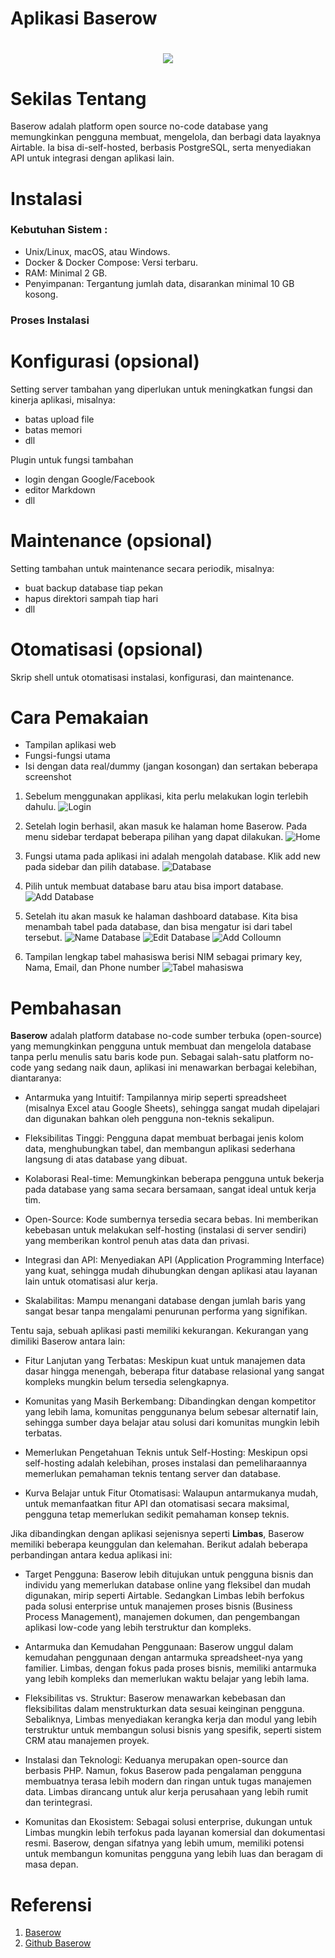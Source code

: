 # Aplikasi Baserow

<h1 align="center"><img src="https://avatars.githubusercontent.com/u/1261496?v=4"></h1>

# Sekilas Tentang

Baserow adalah platform open source no-code database yang memungkinkan pengguna membuat, mengelola, dan berbagi data layaknya Airtable. Ia bisa di-self-hosted, berbasis PostgreSQL, serta menyediakan API untuk integrasi dengan aplikasi lain.

# Instalasi

### Kebutuhan Sistem :
- Unix/Linux, macOS, atau Windows.
- Docker & Docker Compose: Versi terbaru.
- RAM: Minimal 2 GB.
- Penyimpanan: Tergantung jumlah data, disarankan minimal 10 GB kosong.

### Proses Instalasi


# Konfigurasi (opsional)

Setting server tambahan yang diperlukan untuk meningkatkan fungsi dan kinerja aplikasi, misalnya:

- batas upload file
- batas memori
- dll

Plugin untuk fungsi tambahan

- login dengan Google/Facebook
- editor Markdown
- dll

# Maintenance (opsional)

Setting tambahan untuk maintenance secara periodik, misalnya:

- buat backup database tiap pekan
- hapus direktori sampah tiap hari
- dll

# Otomatisasi (opsional)

Skrip shell untuk otomatisasi instalasi, konfigurasi, dan maintenance.

# Cara Pemakaian

- Tampilan aplikasi web
- Fungsi-fungsi utama
- Isi dengan data real/dummy (jangan kosongan) dan sertakan beberapa screenshot

1. Sebelum menggunakan applikasi, kita perlu melakukan login terlebih dahulu.
![Login](cara_pakai/login.png)

2. Setelah login berhasil, akan masuk ke halaman home Baserow. Pada menu sidebar terdapat beberapa pilihan yang dapat dilakukan.
![Home](cara_pakai/homepage.png)

3. Fungsi utama pada aplikasi ini adalah mengolah database. Klik add new pada sidebar dan pilih database. 
![Database](cara_pakai/addDatabase.png)

4. Pilih untuk membuat database baru atau bisa import database. 
![Add Database](cara_pakai/nameDatabase.png)

5. Setelah itu akan masuk ke halaman dashboard database. Kita bisa menambah tabel pada database, dan bisa mengatur isi dari tabel tersebut. 
![Name Database](cara_pakai/database.png)
![Edit Database](cara_pakai/addColloumn.png)
![Add Colloumn](cara_pakai/add.png)

6. Tampilan lengkap tabel mahasiswa berisi NIM sebagai primary key, Nama, Email, dan Phone number
![Tabel mahasiswa](cara_pakai/database_Mahasiswa.png)

# Pembahasan

**Baserow** adalah platform database no-code sumber terbuka (open-source) yang memungkinkan pengguna untuk membuat dan mengelola database tanpa perlu menulis satu baris kode pun. Sebagai salah-satu platform no-code yang sedang naik daun, aplikasi ini menawarkan berbagai kelebihan, diantaranya:

- Antarmuka yang Intuitif: Tampilannya mirip seperti spreadsheet (misalnya Excel atau Google Sheets), sehingga sangat mudah dipelajari dan digunakan bahkan oleh pengguna non-teknis sekalipun.

- Fleksibilitas Tinggi: Pengguna dapat membuat berbagai jenis kolom data, menghubungkan tabel, dan membangun aplikasi sederhana langsung di atas database yang dibuat.

- Kolaborasi Real-time: Memungkinkan beberapa pengguna untuk bekerja pada database yang sama secara bersamaan, sangat ideal untuk kerja tim.

- Open-Source: Kode sumbernya tersedia secara bebas. Ini memberikan kebebasan untuk melakukan self-hosting (instalasi di server sendiri) yang memberikan kontrol penuh atas data dan privasi.

- Integrasi dan API: Menyediakan API (Application Programming Interface) yang kuat, sehingga mudah dihubungkan dengan aplikasi atau layanan lain untuk otomatisasi alur kerja.

- Skalabilitas: Mampu menangani database dengan jumlah baris yang sangat besar tanpa mengalami penurunan performa yang signifikan.

Tentu saja, sebuah aplikasi pasti memiliki kekurangan. Kekurangan yang dimiliki Baserow antara lain:

- Fitur Lanjutan yang Terbatas: Meskipun kuat untuk manajemen data dasar hingga menengah, beberapa fitur database relasional yang sangat kompleks mungkin belum tersedia selengkapnya.

- Komunitas yang Masih Berkembang: Dibandingkan dengan kompetitor yang lebih lama, komunitas penggunanya belum sebesar alternatif lain, sehingga sumber daya belajar atau solusi dari komunitas mungkin lebih terbatas.

- Memerlukan Pengetahuan Teknis untuk Self-Hosting: Meskipun opsi self-hosting adalah kelebihan, proses instalasi dan pemeliharaannya memerlukan pemahaman teknis tentang server dan database.

- Kurva Belajar untuk Fitur Otomatisasi: Walaupun antarmukanya mudah, untuk memanfaatkan fitur API dan otomatisasi secara maksimal, pengguna tetap memerlukan sedikit pemahaman konsep teknis.

Jika dibandingkan dengan aplikasi sejenisnya seperti **Limbas**, Baserow memiliki beberapa keunggulan dan kelemahan. Berikut adalah beberapa perbandingan antara kedua aplikasi ini:

- Target Pengguna: Baserow lebih ditujukan untuk pengguna bisnis dan individu yang memerlukan database online yang fleksibel dan mudah digunakan, mirip seperti Airtable. Sedangkan Limbas lebih berfokus pada solusi enterprise untuk manajemen proses bisnis (Business Process Management), manajemen dokumen, dan pengembangan aplikasi low-code yang lebih terstruktur dan kompleks.

- Antarmuka dan Kemudahan Penggunaan: Baserow unggul dalam kemudahan penggunaan dengan antarmuka spreadsheet-nya yang familier. Limbas, dengan fokus pada proses bisnis, memiliki antarmuka yang lebih kompleks dan memerlukan waktu belajar yang lebih lama.

- Fleksibilitas vs. Struktur: Baserow menawarkan kebebasan dan fleksibilitas dalam menstrukturkan data sesuai keinginan pengguna. Sebaliknya, Limbas menyediakan kerangka kerja dan modul yang lebih terstruktur untuk membangun solusi bisnis yang spesifik, seperti sistem CRM atau manajemen proyek.

- Instalasi dan Teknologi: Keduanya merupakan open-source dan berbasis PHP. Namun, fokus Baserow pada pengalaman pengguna membuatnya terasa lebih modern dan ringan untuk tugas manajemen data. Limbas dirancang untuk alur kerja perusahaan yang lebih rumit dan terintegrasi.

- Komunitas dan Ekosistem: Sebagai solusi enterprise, dukungan untuk Limbas mungkin lebih terfokus pada layanan komersial dan dokumentasi resmi. Baserow, dengan sifatnya yang lebih umum, memiliki potensi untuk membangun komunitas pengguna yang lebih luas dan beragam di masa depan.

# Referensi

1. [Baserow](https://baserow.io/)
2. [Github Baserow](https://github.com/bram2w/baserow)
